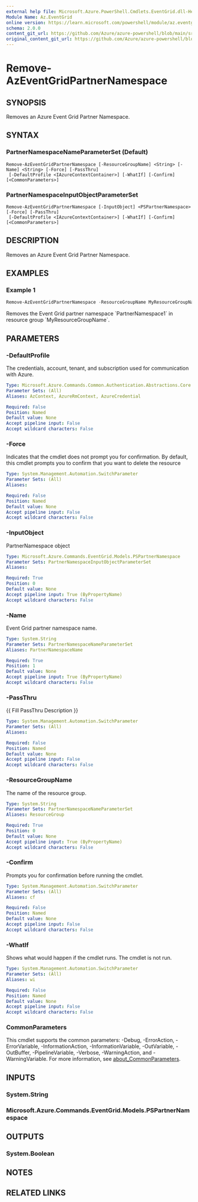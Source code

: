 ```yaml
---
external help file: Microsoft.Azure.PowerShell.Cmdlets.EventGrid.dll-Help.xml
Module Name: Az.EventGrid
online version: https://learn.microsoft.com/powershell/module/az.eventgrid/remove-azeventgridpartnernamespace
schema: 2.0.0
content_git_url: https://github.com/Azure/azure-powershell/blob/main/src/EventGrid/EventGrid/help/Remove-AzEventGridPartnerNamespace.md
original_content_git_url: https://github.com/Azure/azure-powershell/blob/main/src/EventGrid/EventGrid/help/Remove-AzEventGridPartnerNamespace.md
---
```


# Remove-AzEventGridPartnerNamespace

## SYNOPSIS
Removes an Azure Event Grid Partner Namespace.

## SYNTAX

### PartnerNamespaceNameParameterSet (Default)
```
Remove-AzEventGridPartnerNamespace [-ResourceGroupName] <String> [-Name] <String> [-Force] [-PassThru]
 [-DefaultProfile <IAzureContextContainer>] [-WhatIf] [-Confirm] [<CommonParameters>]
```

### PartnerNamespaceInputObjectParameterSet
```
Remove-AzEventGridPartnerNamespace [-InputObject] <PSPartnerNamespace> [-Force] [-PassThru]
 [-DefaultProfile <IAzureContextContainer>] [-WhatIf] [-Confirm] [<CommonParameters>]
```

## DESCRIPTION
Removes an Azure Event Grid Partner Namespace.

## EXAMPLES

### Example 1
```powershell
Remove-AzEventGridPartnerNamespace -ResourceGroupName MyResourceGroupName -Name PartnerNamespace1
```

Removes the Event Grid partner namespace \`PartnerNamespace1\` in resource group \`MyResourceGroupName\`.

## PARAMETERS

### -DefaultProfile
The credentials, account, tenant, and subscription used for communication with Azure.

```yaml
Type: Microsoft.Azure.Commands.Common.Authentication.Abstractions.Core.IAzureContextContainer
Parameter Sets: (All)
Aliases: AzContext, AzureRmContext, AzureCredential

Required: False
Position: Named
Default value: None
Accept pipeline input: False
Accept wildcard characters: False
```

### -Force
Indicates that the cmdlet does not prompt you for confirmation.
By default, this cmdlet prompts you to confirm that you want to delete the resource

```yaml
Type: System.Management.Automation.SwitchParameter
Parameter Sets: (All)
Aliases:

Required: False
Position: Named
Default value: None
Accept pipeline input: False
Accept wildcard characters: False
```

### -InputObject
PartnerNamespace object

```yaml
Type: Microsoft.Azure.Commands.EventGrid.Models.PSPartnerNamespace
Parameter Sets: PartnerNamespaceInputObjectParameterSet
Aliases:

Required: True
Position: 0
Default value: None
Accept pipeline input: True (ByPropertyName)
Accept wildcard characters: False
```

### -Name
Event Grid partner namespace name.

```yaml
Type: System.String
Parameter Sets: PartnerNamespaceNameParameterSet
Aliases: PartnerNamespaceName

Required: True
Position: 1
Default value: None
Accept pipeline input: True (ByPropertyName)
Accept wildcard characters: False
```

### -PassThru
{{ Fill PassThru Description }}

```yaml
Type: System.Management.Automation.SwitchParameter
Parameter Sets: (All)
Aliases:

Required: False
Position: Named
Default value: None
Accept pipeline input: False
Accept wildcard characters: False
```

### -ResourceGroupName
The name of the resource group.

```yaml
Type: System.String
Parameter Sets: PartnerNamespaceNameParameterSet
Aliases: ResourceGroup

Required: True
Position: 0
Default value: None
Accept pipeline input: True (ByPropertyName)
Accept wildcard characters: False
```

### -Confirm
Prompts you for confirmation before running the cmdlet.

```yaml
Type: System.Management.Automation.SwitchParameter
Parameter Sets: (All)
Aliases: cf

Required: False
Position: Named
Default value: None
Accept pipeline input: False
Accept wildcard characters: False
```

### -WhatIf
Shows what would happen if the cmdlet runs.
The cmdlet is not run.

```yaml
Type: System.Management.Automation.SwitchParameter
Parameter Sets: (All)
Aliases: wi

Required: False
Position: Named
Default value: None
Accept pipeline input: False
Accept wildcard characters: False
```

### CommonParameters
This cmdlet supports the common parameters: -Debug, -ErrorAction, -ErrorVariable, -InformationAction, -InformationVariable, -OutVariable, -OutBuffer, -PipelineVariable, -Verbose, -WarningAction, and -WarningVariable. For more information, see [about_CommonParameters](http://go.microsoft.com/fwlink/?LinkID=113216).

## INPUTS

### System.String

### Microsoft.Azure.Commands.EventGrid.Models.PSPartnerNamespace

## OUTPUTS

### System.Boolean

## NOTES

## RELATED LINKS
